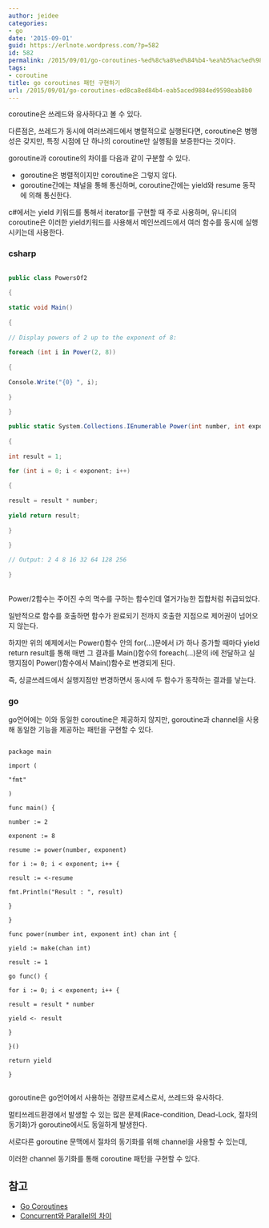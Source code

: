 ```yaml
---
author: jeidee
categories:
- go
date: '2015-09-01'
guid: https://erlnote.wordpress.com/?p=582
id: 582
permalink: /2015/09/01/go-coroutines-%ed%8c%a8%ed%84%b4-%ea%b5%ac%ed%98%84%ed%95%98%ea%b8%b0/
tags:
- coroutine
title: go coroutines 패턴 구현하기
url: /2015/09/01/go-coroutines-ed8ca8ed84b4-eab5aced9884ed9598eab8b0
---
```


coroutine은 쓰레드와 유사하다고 볼 수 있다.

다른점은, 쓰레드가 동시에 여러쓰레드에서 병렬적으로 실행된다면, coroutine은 병행성은 갖지만, 특정 시점에 단 하나의 coroutine만 실행됨을 보증한다는 것이다.

goroutine과 coroutine의 차이를 다음과 같이 구분할 수 있다.

  * goroutine은 병렬적이지만 coroutine은 그렇지 않다.
  * goroutine간에는 채널을 통해 통신하며, coroutine간에는 yield와 resume 동작에 의해 통신한다.

c#에서는 yield 키워드를 통해서 iterator를 구현할 때 주로 사용하며, 유니티의 coroutine은 이러한 yield키워드를 사용해서 메인쓰레드에서 여러 함수를 동시에 실행시키는데 사용한다.

### csharp

```csharp
  
public class PowersOf2
  
{
      
static void Main()
      
{
          
// Display powers of 2 up to the exponent of 8:
          
foreach (int i in Power(2, 8))
          
{
              
Console.Write("{0} ", i);
          
}
      
}

public static System.Collections.IEnumerable Power(int number, int exponent)
      
{
          
int result = 1;

for (int i = 0; i < exponent; i++)
          
{
              
result = result * number;
              
yield return result;
          
}
      
}

// Output: 2 4 8 16 32 64 128 256
  
}
  
```

Power/2함수는 주어진 수의 멱수를 구하는 함수인데 열거가능한 집합처럼 취급되었다.
  
일반적으로 함수를 호출하면 함수가 완료되기 전까지 호출한 지점으로 제어권이 넘어오지 않는다.
  
하지만 위의 예제에서는 Power()함수 안의 for(&#8230;)문에서 i가 하나 증가할 때마다 yield return result를 통해 매번 그 결과를 Main()함수의 foreach(&#8230;)문의 i에 전달하고 실행지점이 Power()함수에서 Main()함수로 변경되게 된다.

즉, 싱글쓰레드에서 실행지점만 변경하면서 동시에 두 함수가 동작하는 결과를 낳는다.

### go

go언어에는 이와 동일한 coroutine은 제공하지 않지만, goroutine과 channel을 사용해 동일한 기능을 제공하는 패턴을 구현할 수 있다.

```
  
package main

import (
      
"fmt"
  
)

func main() {
      
number := 2
      
exponent := 8

resume := power(number, exponent)
      
for i := 0; i < exponent; i++ {
          
result := <-resume
          
fmt.Println("Result : ", result)
      
}
  
}

func power(number int, exponent int) chan int {
      
yield := make(chan int)
      
result := 1
      
go func() {
          
for i := 0; i < exponent; i++ {
              
result = result * number
              
yield <- result
          
}
      
}()
      
return yield
  
}
  
```

goroutine은 go언어에서 사용하는 경량프로세스로서, 쓰레드와 유사하다.
  
멀티쓰레드환경에서 발생할 수 있는 많은 문제(Race-condition, Dead-Lock, 절차의 동기화)가 goroutine에서도 동일하게 발생한다.

서로다른 goroutine 문맥에서 절차의 동기화를 위해 channel을 사용할 수 있는데,
  
이러한 channel 동기화를 통해 coroutine 패턴을 구현할 수 있다.

## 참고

  * [Go Coroutines](http://www.golangpatterns.info/concurrency/coroutines)
  * [Concurrent와 Parallel의 차이](http://egloos.zum.com/minjang/v/2517211)